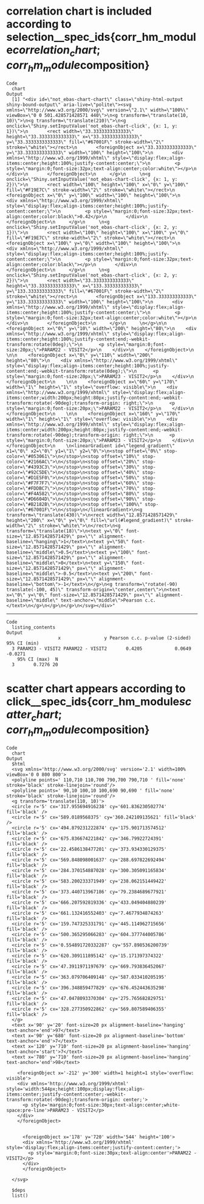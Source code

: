 # correlation chart is included according to selection__spec_ids{corr_hm_module$correlation_chart;corr_hm_module$composition}

    Code
      chart
    Output
      [1] "<div id=\"not_ebas-chart-chart\" class=\"shiny-html-output shiny-bound-output\" aria-live=\"polite\"><svg xmlns=\"http://www.w3.org/2000/svg\" version=\"2.1\" width=\"100%\" viewBox=\"0 0 501.428571428571 440\">\n<g transform=\"translate(10, 10)\">\n<g transform=\"translate(210)\">\n<g onclick=\"Shiny.setInputValue('not_ebas-chart-click', {x: 1, y: 1})\">\n       <rect width=\"33.3333333333333\" height=\"33.3333333333333\" x=\"33.3333333333333\" y=\"33.3333333333333\" fill=\"#67001F\" stroke-width=\"2\" stroke=\"white\"></rect>\n       <foreignObject x=\"33.3333333333333\" y=\"33.3333333333333\" width=\"100\" height=\"100\">\n       <div xmlns=\"http://www.w3.org/1999/xhtml\" style=\"display:flex;align-items:center;height:100%;justify-content:center;\">\n         <p style=\"margin:0;font-size:32px;text-align:center;color:white\"></p>\n       </div>\n       </foreignObject>\n     </g>\n     \n<g onclick=\"Shiny.setInputValue('not_ebas-chart-click', {x: 1, y: 2})\">\n       <rect width=\"100\" height=\"100\" x=\"0\" y=\"100\" fill=\"#F19E7C\" stroke-width=\"2\" stroke=\"white\"></rect>\n       <foreignObject x=\"0\" y=\"100\" width=\"100\" height=\"100\">\n       <div xmlns=\"http://www.w3.org/1999/xhtml\" style=\"display:flex;align-items:center;height:100%;justify-content:center;\">\n         <p style=\"margin:0;font-size:32px;text-align:center;color:black\">0.42</p>\n       </div>\n       </foreignObject>\n     </g>\n     \n<g onclick=\"Shiny.setInputValue('not_ebas-chart-click', {x: 2, y: 1})\">\n       <rect width=\"100\" height=\"100\" x=\"100\" y=\"0\" fill=\"#F19E7C\" stroke-width=\"2\" stroke=\"white\"></rect>\n       <foreignObject x=\"100\" y=\"0\" width=\"100\" height=\"100\">\n       <div xmlns=\"http://www.w3.org/1999/xhtml\" style=\"display:flex;align-items:center;height:100%;justify-content:center;\">\n         <p style=\"margin:0;font-size:32px;text-align:center;color:black\"></p>\n       </div>\n       </foreignObject>\n     </g>\n     \n<g onclick=\"Shiny.setInputValue('not_ebas-chart-click', {x: 2, y: 2})\">\n       <rect width=\"33.3333333333333\" height=\"33.3333333333333\" x=\"133.333333333333\" y=\"133.333333333333\" fill=\"#67001F\" stroke-width=\"2\" stroke=\"white\"></rect>\n       <foreignObject x=\"133.333333333333\" y=\"133.333333333333\" width=\"100\" height=\"100\">\n       <div xmlns=\"http://www.w3.org/1999/xhtml\" style=\"display:flex;align-items:center;height:100%;justify-content:center;\">\n         <p style=\"margin:0;font-size:32px;text-align:center;color:white\"></p>\n       </div>\n       </foreignObject>\n     </g>\n     \n</g>\n\n    <foreignObject x=\"0\" y=\"10\" width=\"200\" height=\"80\">\n    <div xmlns=\"http://www.w3.org/1999/xhtml\" style=\"display:flex;align-items:center;height:100%;justify-content:end;-webkit-transform:rotate(0deg);\">\n      <p style=\"margin:0;font-size:20px;\">PARAM22 - VISIT2</p>\n    </div>\n    </foreignObject>\n    \n\n    <foreignObject x=\"0\" y=\"110\" width=\"200\" height=\"80\">\n    <div xmlns=\"http://www.w3.org/1999/xhtml\" style=\"display:flex;align-items:center;height:100%;justify-content:end;-webkit-transform:rotate(0deg);\">\n      <p style=\"margin:0;font-size:20px;\">PARAM23 - VISIT2</p>\n    </div>\n    </foreignObject>\n    \n\n    <foreignObject x=\"60\" y=\"170\" width=\"1\" height=\"1\" style=\"overflow: visible\">\n    <div xmlns=\"http://www.w3.org/1999/xhtml\" style=\"display:flex;align-items:center;width:200px;height:80px;justify-content:end;-webkit-transform:rotate(-90deg);transform-origin: right;\">\n      <p style=\"margin:0;font-size:20px;\">PARAM22 - VISIT2</p>\n    </div>\n    </foreignObject>\n    \n\n    <foreignObject x=\"160\" y=\"170\" width=\"1\" height=\"1\" style=\"overflow: visible\">\n    <div xmlns=\"http://www.w3.org/1999/xhtml\" style=\"display:flex;align-items:center;width:200px;height:80px;justify-content:end;-webkit-transform:rotate(-90deg);transform-origin: right;\">\n      <p style=\"margin:0;font-size:20px;\">PARAM23 - VISIT2</p>\n    </div>\n    </foreignObject>\n    \n<linearGradient id=\"legend_gradient\" x1=\"0\" x2=\"0\" y1=\"1\" y2=\"0\">\n<stop offset=\"0%\" stop-color=\"#053061\">\n</stop>\n<stop offset=\"10%\" stop-color=\"#2166AC\">\n</stop>\n<stop offset=\"20%\" stop-color=\"#4393C3\">\n</stop>\n<stop offset=\"30%\" stop-color=\"#92C5DE\">\n</stop>\n<stop offset=\"40%\" stop-color=\"#D1E5F0\">\n</stop>\n<stop offset=\"50%\" stop-color=\"#F7F7F7\">\n</stop>\n<stop offset=\"60%\" stop-color=\"#FDDBC7\">\n</stop>\n<stop offset=\"70%\" stop-color=\"#F4A582\">\n</stop>\n<stop offset=\"80%\" stop-color=\"#D6604D\">\n</stop>\n<stop offset=\"90%\" stop-color=\"#B2182B\">\n</stop>\n<stop offset=\"100%\" stop-color=\"#67001F\">\n</stop>\n</linearGradient>\n<g transform=\"translate(430)\">\n<rect width=\"12.8571428571429\" height=\"200\" x=\"0\" y=\"0\" fill=\"url(#legend_gradient)\" stroke-width=\"2\" stroke=\"white\">\n</rect>\n<g transform=\"translate(18)\">\n<text y=\"0\" font-size=\"12.8571428571429\" px=\"\" alignment-baseline=\"hanging\">1</text>\n<text y=\"50\" font-size=\"12.8571428571429\" px=\"\" alignment-baseline=\"middle\">0.5</text>\n<text y=\"100\" font-size=\"12.8571428571429\" px=\"\" alignment-baseline=\"middle\">0</text>\n<text y=\"150\" font-size=\"12.8571428571429\" px=\"\" alignment-baseline=\"middle\">-0.5</text>\n<text y=\"200\" font-size=\"12.8571428571429\" px=\"\" alignment-baseline=\"bottom\">-1</text>\n</g>\n<g transform=\"rotate(-90) translate(-100, 45)\" transform-origin=\"center,center\">\n<text x=\"0\" y=\"0\" font-size=\"12.8571428571429\" px=\"\" alignment-baseline=\"middle\" text-anchor=\"middle\">Pearson c.c.</text>\n</g>\n</g>\n</g>\n</svg></div>"

---

    Code
      listing_contents
    Output
                       x                y Pearson c.c. p-value (2-sided) 95% CI (min)
      3 PARAM23 - VISIT2 PARAM22 - VISIT2       0.4205            0.0649      -0.0271
        95% CI (max)  N
      3       0.7276 20

# scatter chart appears according to click__spec_ids{corr_hm_module$scatter_chart;corr_hm_module$composition}

    Code
      chart
    Output
      $html
      <svg xmlns='http://www.w3.org/2000/svg' version='2.1' width=100% viewBox='0 0 800 800'>
      <polyline points=' 110,710 110,700 790,700 790,710 ' fill='none' stroke='black' stroke-linejoin='round'/>
      <polyline points=' 90,10 100,10 100,690 90,690 ' fill='none' stroke='black' stroke-linejoin='round'/>
      <g transform='translate(110, 10)'>
      <circle r='5' cx='317.955694916238' cy='601.836230502774' fill='black' /> 
      <circle r='5' cx='589.0189568375' cy='360.242109135621' fill='black' /> 
      <circle r='5' cx='494.879231222874' cy='175.901713574512' fill='black' /> 
      <circle r='5' cx='675.836674221842' cy='346.79922724391' fill='black' /> 
      <circle r='5' cx='22.4586138477201' cy='373.934330129375' fill='black' /> 
      <circle r='5' cx='569.848098001637' cy='288.697822692494' fill='black' /> 
      <circle r='5' cx='284.370154887028' cy='300.305091165834' fill='black' /> 
      <circle r='5' cx='583.200233371949' cy='238.062151449422' fill='black' /> 
      <circle r='5' cx='373.440713967186' cy='79.2384689677921' fill='black' /> 
      <circle r='5' cx='666.207592819336' cy='433.049404880239' fill='black' /> 
      <circle r='5' cx='661.132416552403' cy='7.4677934874263' fill='black' /> 
      <circle r='5' cx='159.747325331791' cy='445.114962715656' fill='black' /> 
      <circle r='5' cx='500.365295066283' cy='604.377744005786' fill='black' /> 
      <circle r='5' cx='0.554891720332287' cy='557.898536200739' fill='black' /> 
      <circle r='5' cx='620.309111895142' cy='15.171397374322' fill='black' /> 
      <circle r='5' cx='47.3911971197679' cy='669.793836452067' fill='black' /> 
      <circle r='5' cx='363.079706409148' cy='587.033410205195' fill='black' /> 
      <circle r='5' cx='396.348859477829' cy='676.452443635298' fill='black' /> 
      <circle r='5' cx='47.0478093370304' cy='275.765682829751' fill='black' /> 
      <circle r='5' cx='328.277350922862' cy='569.807589406355' fill='black' /> 
      </g>
      <text x='90' y='20' font-size=20 px alignment-baseline='hanging' text-anchor='end'>97</text>
      <text x='90' y='680' font-size=20 px alignment-baseline='bottom' text-anchor='end'>7</text>
      <text x='120' y='710' font-size=20 px alignment-baseline='hanging' text-anchor='start'>7</text>
      <text x='780' y='710' font-size=20 px alignment-baseline='hanging' text-anchor='end'>98</text>
      
        <foreignObject x='-212' y='300' width=1 height=1 style='overflow: visible'>
        <div xmlns='http://www.w3.org/1999/xhtml' style='width:544px;height:100px;display:flex;align-items:center;justify-content:center;-webkit-transform:rotate(-90deg);transform-origin: center;'>
          <p style='margin:0;font-size:30px;text-align:center;white-space:pre-line'>PARAM23 - VISIT2</p>
        </div>
        </foreignObject>
        
      
          <foreignObject x='178' y='720' width='544' height='100'>
          <div xmlns='http://www.w3.org/1999/xhtml' style='display:flex;align-items:center;justify-content:center;'>
            <p style='margin:0;font-size:30px;text-align:center'>PARAM22 - VISIT2</p>
          </div>
          </foreignObject>
         
      </svg>
      
      $deps
      list()
      


